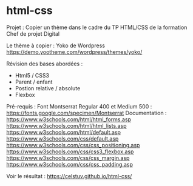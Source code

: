# html-css
Projet  :
Copier un thème dans le cadre du TP HTML/CSS de la formation Chef de projet Digital

Le thème à copier :
Yoko de Wordpress
https://demo.yootheme.com/wordpress/themes/yoko/

Révision des bases abordées :
 - Html5 / CSS3
 - Parent / enfant
 - Postion relative / absolute
 - Flexbox

Pré-requis :
Font Montserrat Regular 400 et Medium 500 : https://fonts.google.com/specimen/Montserrat
Documentation :
https://www.w3schools.com/html/html_forms.asp
https://www.w3schools.com/html/html_lists.asp
https://www.w3schools.com/html/default.asp
https://www.w3schools.com/css/default.asp
https://www.w3schools.com/css/css_positioning.asp
https://www.w3schools.com/css/css3_flexbox.asp
https://www.w3schools.com/css/css_margin.asp
https://www.w3schools.com/css/css_padding.asp


Voir le résultat : https://celstuv.github.io/html-css/
